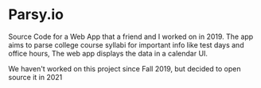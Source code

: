 # Parsy.io
Source Code for a Web App that a friend and I worked on in 2019. 
The app aims to parse college course syllabi for important info like test days and office hours, 
The web app displays the data in a calendar UI.

We haven't worked on this project since Fall 2019, but decided to open source it in 2021
